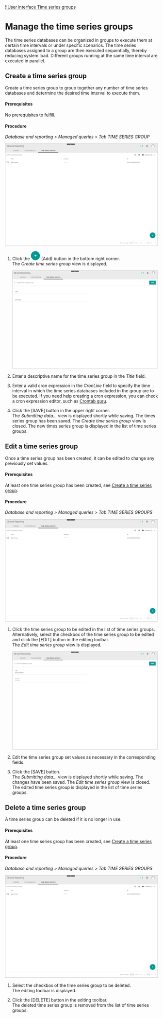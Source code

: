 [!!User interface Time series groups](../UserInterface/01c_TimeSeriesGroups.md)

# Manage the time series groups

The time series databases can be organized in groups to execute them at certain time intervals or under specific scenarios. The time series databases assigned to a group are then executed sequentially, thereby reducing system load. Different groups running at the same time interval are executed in parallel.  

## Create a time series group

Create a time series group to group together any number of time series databases and determine the desired time interval to execute them.

#### Prerequisites  

No prerequisites to fulfill.

#### Procedure

*Database and reporting > Managed queries > Tab TIME SERIES GROUP*

![List of time series groups](../../Assets/Screenshots/DatabaseAndReporting/ManagedQueries/TimeSeriesGroups/ListTimeSeriesGroups.png "[List of time series groups]")

1. Click the ![Add](../../Assets/Icons/Plus01.png "[Add]") (Add) button in the bottom right corner.   
    The *Create time series group* view is displayed.

    ![Create time series group](../../Assets/Screenshots/DatabaseAndReporting/ManagedQueries/TimeSeriesGroups/CreateTimeSeriesGroup.png "[Create time series group]")

2. Enter a descriptive name for the time series group in the *Title* field.

3. Enter a valid cron expression in the *CronLine* field to specify the time interval in which the time series databases included in the group are to be executed. If you need help creating a cron expression, you can check a cron expression editor, such as [Crontab guru](https://crontab.guru/).

4. Click the [SAVE] button in the upper right corner.  
    The *Submitting data...* view is displayed shortly while saving. The times series group has been saved. The *Create time series group* view is closed. The new times series group is displayed in the list of time series groups.  



## Edit a time series group

Once a time series group has been created, it can be edited to change any previously set values.

#### Prerequisites  

At least one time series group has been created, see [Create a time series group](#create-a-time-series-group).

#### Procedure

*Database and reporting > Managed queries > Tab TIME SERIES GROUPS*

![List of time series groups](../../Assets/Screenshots/DatabaseAndReporting/ManagedQueries/TimeSeriesGroups/ListTimeSeriesGroups.png "[List of time series groups]")

1. Click the time series group to be edited in the list of time series groups. Alternatively, select the checkbox of the time series group to be edited and click the [EDIT] button in the editing toolbar.  
    The *Edit time series group* view is displayed.

    ![Edit time series group](../../Assets/Screenshots/DatabaseAndReporting/ManagedQueries/TimeSeriesGroups/EditTimeSeriesGroup.png "[Edit time series group]")

2. Edit the time series group set values as necessary in the corresponding fields.

3. Click the [SAVE] button.   
    The *Submitting data...* view is displayed shortly while saving. The changes have been saved. The *Edit time series group* view is closed. The edited time series group is displayed in the list of time series groups. 



## Delete a time series group

A time series group can be deleted if it is no longer in use.

#### Prerequisites

At least one time series group has been created, see [Create a time series group](#create-a-time-series-group).

#### Procedure

*Database and reporting > Managed queries > Tab TIME SERIES GROUPS*

![List of time series groups](../../Assets/Screenshots/DatabaseAndReporting/ManagedQueries/TimeSeriesGroups/ListTimeSeriesGroups.png "[List of time series groups]")

1. Select the checkbox of the time series group to be deleted.   
    The editing toolbar is displayed.

2. Click the [DELETE] button in the editing toolbar.  
    The deleted time series group is removed from the list of time series groups.

[comment]: <> (Julian: Hier kommt keine Bestätigung als Pop-Up Fenster vor, vgl. Time series DB. Wird es noch eingebaut?)